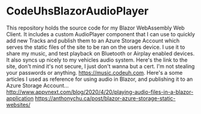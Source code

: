 # CodeUhsBlazorAudioPlayer
This repository holds the source code for my Blazor WebAssembly Web Client. It includes a custom AudioPlayer component that I can use to quickly add new Tracks and publish them to an Azure Storage Account which serves the static files of the site to be ran on the users device. I use it to share my music, and test playback on Bluetooth or Airplay enabled devices. It also syncs up nicely to my vehicles audio system.  Here's the link to the site, don't mind it's not secure, I just don't wanna but a cert. I'm not stealing your passwords or anything. https://music.codeuh.com. Here's a some articles I used as reference for using audio in Blazor, and publishing it to an Azure Storage Account... http://www.appvnext.com/blog/2020/4/20/playing-audio-files-in-a-blazor-application https://anthonychu.ca/post/blazor-azure-storage-static-websites/

